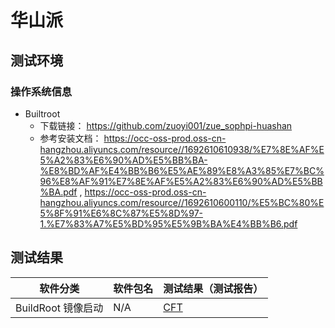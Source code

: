 # 华山派

## 测试环境

### 操作系统信息

- Builtroot
    - 下载链接： https://github.com/zuoyi001/zue_sophpi-huashan
    - 参考安装文档： https://occ-oss-prod.oss-cn-hangzhou.aliyuncs.com/resource//1692610610938/%E7%8E%AF%E5%A2%83%E6%90%AD%E5%BB%BA-%E8%BD%AF%E4%BB%B6%E5%AE%89%E8%A3%85%E7%BC%96%E8%AF%91%E7%8E%AF%E5%A2%83%E6%90%AD%E5%BB%BA.pdf , https://occ-oss-prod.oss-cn-hangzhou.aliyuncs.com/resource//1692610600110/%E5%BC%80%E5%8F%91%E6%8C%87%E5%8D%97-1.%E7%83%A7%E5%BD%95%E5%9B%BA%E4%BB%B6.pdf

## 测试结果

| 软件分类           | 软件包名 | 测试结果（测试报告） |
|--------------------|----------|----------------------|
| BuildRoot 镜像启动 | N/A      | [CFT][BuildRoot]     |

[BuildRoot]: ./BuildRoot/README_zh.md
